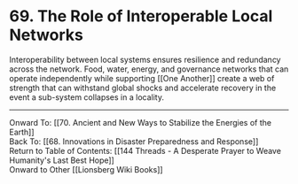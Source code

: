 # 69. The Role of Interoperable Local Networks

Interoperability between local systems ensures resilience and redundancy across the network. Food, water, energy, and governance networks that can operate independently while supporting [[One Another]] create a web of strength that can withstand global shocks and accelerate recovery in the event a sub-system collapses in a locality. 

____

Onward To: [[70. Ancient and New Ways to Stabilize the Energies of the Earth]]  
Back To: [[68. Innovations in Disaster Preparedness and Response]]  
Return to Table of Contents: [[144 Threads - A Desperate Prayer to Weave Humanity's Last Best Hope]]  
Onward to Other [[Lionsberg Wiki Books]]  
